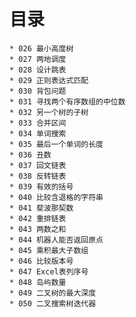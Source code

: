 # 目录
    * 026 最小高度树
    * 027 两地调度
    * 028 设计跳表
    * 029 正则表达式匹配
    * 030 背包问题
    * 031 寻找两个有序数组的中位数
    * 032 另一个树的子树
    * 033 合并区间
    * 034 单词搜索
    * 035 最后一个单词的长度
    * 036 丑数
    * 037 回文链表
    * 038 反转链表
    * 039 有效的括号
    * 040 比较含退格的字符串
    * 041 斐波那契数
    * 042 重排链表
    * 043 两数之和
    * 044 机器人能否返回原点
    * 045 乘积最大子数组
    * 046 比较版本号
    * 047 Excel表列序号
    * 048 岛屿数量
    * 049 二叉树的最大深度
    * 050 二叉搜索树迭代器
